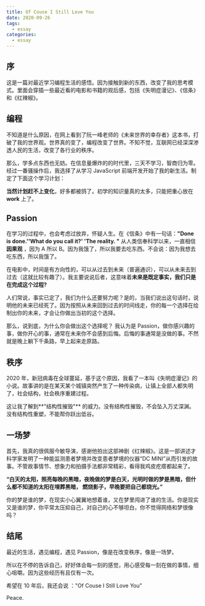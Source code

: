 ```yaml
---
title: Of Couse I Still Love You
date: 2020-09-26
tags:
  - essay
categories:
  - essay
---
```


## 序

这是一篇对最近学习编程生活的感悟。因为接触到新的东西，改变了我的思考模式。里面会穿插一些最近看的电影和书籍的观后感，包括《失明症漫记》、《信条》和《红辣椒》。

## 编程

不知道是什么原因，在网上看到了阮一峰老师的《未来世界的幸存者》这本书，打破了我的世界观。世界真的变了，编程改变了世界。不知不觉，互联网已经深深渗透人民的生活，改变了各行业的秩序。

那么，学多点东西也无妨。在信息量爆炸的的时代里，三天不学习，智商归为零。经过一番骚操作后，我选择了从学习 JavaScript 前端开发开始了我的新生活。制定了下面这个学习计划：

**当然计划赶不上变化**，好多都被鸽了。初学的知识量真的太多，只能把重心放在**work** 上了。

## Passion

在学习的过程中，也会考虑过放弃，怀疑人生。在《信条》中有一句话：**"Done is done.''What do you call it?' 'The reality. "** 从人类信奉科学以来，一直相信**因果观** ，因为 A 所以 B。因为我饿了，所以我要去吃东西。不会说：因为我想去吃东西，所以我饿了。

在电影中，时间是有方向性的，可以从过去到未来（普遍通识），可以从未来去到过去（这就比较有趣了）。我主要说说后者，这意味着**未来是既定事实，我们只是在完成这个过程?**

人们常说，事实已定了，我们为什么还要努力呢？是的，当我们说出这句话时，说明他的未来已经死了。因为按照从未来回到过去的时间线走，你的每一个选择在绘制出你的未来，才会让你做出当初的这个选择。

那么，说到底，为什么你会做出这个选择呢？ 我认为是 Passion，做你感兴趣的事，做你开心的事，通常在未来你不会感到后悔。后悔的事通常是没做的事。不然就是晚上躺下千条路，早上起来走原路。

## 秩序

2020 年，新冠病毒在全球蔓延，基于这个原因，我看了一本叫《失明症漫记》的小说。故事讲的是在某天某个城镇突然产生了一种传染病，让镇上全部人都失明了，社会结构，社会秩序重建过程。

这让我了解到**"结构性摧毁"** 的威力。没有结构性摧毁，不会坠入万丈深渊。没有结构性重塑，不能帮你跃出低谷。

## 一场梦

首先，我真的很佩服今敏导演，感谢他拍出这部神剧《红辣椒》。这是一部讲述才科学家发明了一种能监测患者梦境并改变患者梦境的仪器“DC MINI”从而引发的故事。不管故事情节、想象力和拍摄手法都非常精彩，看得我鸡皮疙瘩都起来了。

**“白天的太阳，照亮每晚的黑暗，夜晚做的梦是白天，光明时做的梦是黑暗，但什么都不知道的太阳在埋葬黑暗， 燃烧影子，早晚要把自己都烧光。”**

你的梦是谁的梦，在现实小心翼翼地想着谁，又在梦里闯进了谁的生活。你是现实又是谁的梦，你平常太压抑自己，对自己的心不够坦白，你不觉得网络和梦很像吗？

## 结尾

最近的生活，遇见编程，遇见 Passion，像是在改变秩序，像是一场梦。

所以在不停的告诉自己，好好体会每一刻的感觉，用心感受每一刻在做的事情，细心咀嚼。因为这些经历有且仅有一次。

希望在 10 年后，我还会说 ："Of Couse I Still Love You"

Peace.
